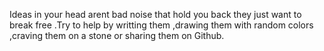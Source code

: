 Ideas in your head arent bad noise that hold you back they just want to break free .Try to help by writting them ,drawing them with random colors ,craving them on a stone or sharing them on Github.

<!---
omerawwad/omerawwad is a ✨ special ✨ repository because its `README.md` (this file) appears on your GitHub profile.
You can click the Preview link to take a look at your changes.
--->
